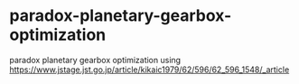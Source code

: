 # paradox-planetary-gearbox-optimization
paradox planetary gearbox optimization using https://www.jstage.jst.go.jp/article/kikaic1979/62/596/62_596_1548/_article
